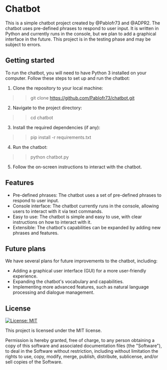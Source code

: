 # Chatbot

This is a simple chatbot project created by @Pablofr73 and @ADPR2. The chatbot uses pre-defined phrases to respond to user input. It is written in Python and currently runs in the console, but we plan to add a graphical interface in the future. This project is in the testing phase and may be subject to errors.

## Getting started

To run the chatbot, you will need to have Python 3 installed on your computer. Follow these steps to set up and run the chatbot:

1. Clone the repository to your local machine:

>> git clone https://github.com/Pablofr73/chatbot.git

2. Navigate to the project directory:

>> cd chatbot

3. Install the required dependencies (if any):

>> pip install -r requirements.txt

4. Run the chatbot:

>> python chatbot.py

5. Follow the on-screen instructions to interact with the chatbot.

## Features

- Pre-defined phrases: The chatbot uses a set of pre-defined phrases to respond to user input.
- Console interface: The chatbot currently runs in the console, allowing users to interact with it via text commands.
- Easy to use: The chatbot is simple and easy to use, with clear instructions on how to interact with it.
- Extensible: The chatbot's capabilities can be expanded by adding new phrases and features.

## Future plans

We have several plans for future improvements to the chatbot, including:

- Adding a graphical user interface (GUI) for a more user-friendly experience.
- Expanding the chatbot's vocabulary and capabilities.
- Implementing more advanced features, such as natural language processing and dialogue management.

## License

[![License: MIT](https://img.shields.io/badge/License-MIT-yellow.svg)](https://opensource.org/licenses/MIT)

This project is licensed under the MIT license.

Permission is hereby granted, free of charge, to any person obtaining a copy of this software and associated documentation files (the "Software"), to deal in the Software without restriction, including without limitation the rights to use, copy, modify, merge, publish, distribute, sublicense, and/or sell copies of the Software.
